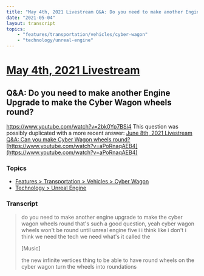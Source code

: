 ```yaml
---
title: "May 4th, 2021 Livestream Q&A: Do you need to make another Engine Upgrade to make the Cyber Wagon wheels round?"
date: "2021-05-04"
layout: transcript
topics:
    - "features/transportation/vehicles/cyber-wagon"
    - "technology/unreal-engine"
---
```

# [May 4th, 2021 Livestream](../2021-05-04.md)
## Q&A: Do you need to make another Engine Upgrade to make the Cyber Wagon wheels round?
https://www.youtube.com/watch?v=2bk0Yp7BSi4
This question was possibly duplicated with a more recent answer: [June 8th, 2021 Livestream Q&A: Can you make Cyber Wagon wheels round?](./yt-aPoRnaqAEB4.md) [https://www.youtube.com/watch?v=aPoRnaqAEB4](https://www.youtube.com/watch?v=aPoRnaqAEB4)


### Topics
* [Features > Transportation > Vehicles > Cyber Wagon](../topics/features/transportation/vehicles/cyber-wagon.md)
* [Technology > Unreal Engine](../topics/technology/unreal-engine.md)

### Transcript

> do you need to make another engine upgrade to make the cyber wagon wheels round that's such a good question, yeah cyber wagon wheels won't be round until unreal engine five i i think like i don't i think we need the tech we need what's it called the
>
> [Music]
>
> the new infinite vertices thing to be able to have round wheels on the cyber wagon turn the wheels into roundations
